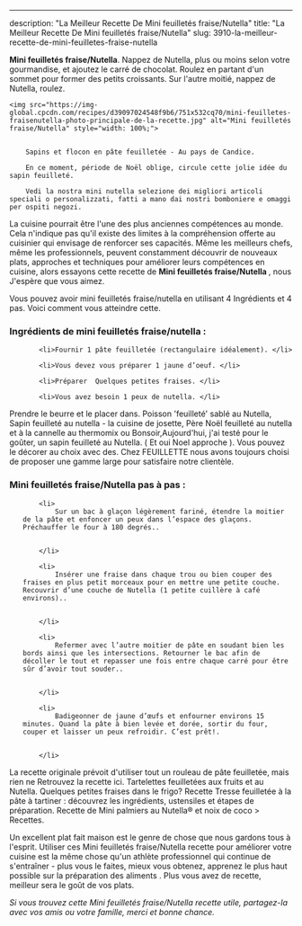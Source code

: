 ---
description: "La Meilleur Recette De Mini feuilletés fraise/Nutella"
title: "La Meilleur Recette De Mini feuilletés fraise/Nutella"
slug: 3910-la-meilleur-recette-de-mini-feuilletes-fraise-nutella

<p>
	<strong>Mini feuilletés fraise/Nutella</strong>. 
	Nappez de Nutella, plus ou moins selon votre gourmandise, et ajoutez le carré de chocolat. Roulez en partant d&#39;un sommet pour former des petits croissants. Sur l&#39;autre moitié, nappez de Nutella, roulez.
</p>
<p>
	
	<img src="https://img-global.cpcdn.com/recipes/d39097024548f9b6/751x532cq70/mini-feuilletes-fraisenutella-photo-principale-de-la-recette.jpg" alt="Mini feuilletés fraise/Nutella" style="width: 100%;">
	
	
		Sapins et flocon en pâte feuilletée - Au pays de Candice.
	
		En ce moment, période de Noël oblige, circule cette jolie idée du sapin feuilleté.
	
		Vedi la nostra mini nutella selezione dei migliori articoli speciali o personalizzati, fatti a mano dai nostri bomboniere e omaggi per ospiti negozi.
	
</p>

La cuisine pourrait être l'une des plus anciennes compétences au monde. Cela n'indique pas qu'il existe des limites à la compréhension offerte au cuisinier qui envisage de renforcer ses capacités. Même les meilleurs chefs, même les professionnels, peuvent constamment découvrir de nouveaux plats, approches et techniques pour améliorer leurs compétences en cuisine, alors essayons cette recette de <strong> Mini feuilletés fraise/Nutella </strong>, nous J'espère que vous aimez.

<!--inarticleads1-->

Vous pouvez avoir mini feuilletés fraise/nutella en utilisant 4 Ingrédients et 4 pas. Voici comment vous atteindre cette.

<h3>Ingrédients de mini feuilletés fraise/nutella :</h3>

<ol>
	
		<li>Fournir 1 pâte feuilletée (rectangulaire idéalement). </li>
	
		<li>Vous devez vous préparer 1 jaune d’oeuf. </li>
	
		<li>Préparer  Quelques petites fraises. </li>
	
		<li>Vous avez besoin 1 peux de nutella. </li>
	
</ol>

Prendre le beurre et le placer dans. Poisson &#39;feuilleté&#39; sablé au Nutella, Sapin feuilleté au nutella - la cuisine de josette, Père Noël feuilleté au nutella et à la cannelle au thermomix ou Bonsoir,Aujourd&#39;hui, j&#39;ai testé pour le goûter, un sapin feuilleté au Nutella. ( Et oui Noel approche ). Vous pouvez le décorer au choix avec des. Chez FEUILLETTE nous avons toujours choisi de proposer une gamme large pour satisfaire notre clientèle. 

<!--inarticleads2-->

<h3>Mini feuilletés fraise/Nutella pas à pas :</h3>

<ol>
	
		<li>
			Sur un bac à glaçon légèrement fariné, étendre la moitier de la pâte et enfoncer un peux dans l’espace des glaçons. Préchauffer le four à 180 degrés..
			
			
		</li>
	
		<li>
			Insérer une fraise dans chaque trou ou bien couper des fraises en plus petit morceaux pour en mettre une petite couche. Recouvrir d’une couche de Nutella (1 petite cuillère à café environs)..
			
			
		</li>
	
		<li>
			Refermer avec l’autre moitier de pâte en soudant bien les bords ainsi que les intersections. Retourner le bac afin de décoller le tout et repasser une fois entre chaque carré pour être sûr d’avoir tout souder..
			
			
		</li>
	
		<li>
			Badigeonner de jaune d’œufs et enfourner environs 15 minutes. Quand la pâte à bien levée et dorée, sortir du four, couper et laisser un peux refroidir. C’est prêt!.
			
			
		</li>
	
</ol>

La recette originale prévoit d&#39;utiliser tout un rouleau de pâte feuilletée, mais rien ne Retrouvez la recette ici. Tartelettes feuilletées aux fruits et au Nutella. Quelques petites fraises dans le frigo? Recette Tresse feuilletée à la pâte à tartiner : découvrez les ingrédients, ustensiles et étapes de préparation. Recette de Mini palmiers au Nutella® et noix de coco &gt; Recettes. 

<!--inarticleads1-->

<p>
Un excellent plat fait maison est le genre de chose que nous gardons tous à l'esprit. Utiliser ces Mini feuilletés fraise/Nutella recette pour améliorer votre cuisine est la même chose qu'un athlète professionnel qui continue de s'entraîner - plus vous le faites, mieux vous obtenez, apprenez le plus haut possible sur la préparation des aliments . Plus vous avez de recette, meilleur sera le goût de vos plats.
</p>

<p>
<i>Si vous trouvez cette Mini feuilletés fraise/Nutella recette utile, partagez-la avec vos amis ou votre famille, merci et bonne chance.</i>
</p>
